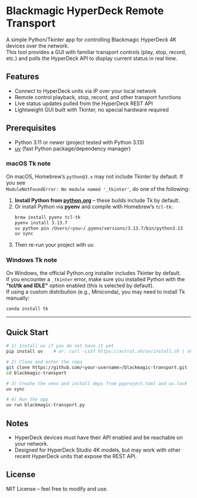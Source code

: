 # Blackmagic HyperDeck Remote Transport

A simple Python/Tkinter app for controlling Blackmagic HyperDeck 4K devices over the network.  
This tool provides a GUI with familiar transport controls (play, stop, record, etc.) and polls the HyperDeck API to display current status in real time.

## Features
- Connect to HyperDeck units via IP over your local network  
- Remote control playback, stop, record, and other transport functions  
- Live status updates pulled from the HyperDeck REST API  
- Lightweight GUI built with Tkinter, no special hardware required  

## Prerequisites
- Python 3.11 or newer (project tested with Python 3.13)  
- [uv](https://github.com/astral-sh/uv) (fast Python package/dependency manager)  

### macOS Tk note
On macOS, Homebrew’s `python@3.x` may not include Tkinter by default. If you see  
`ModuleNotFoundError: No module named '_tkinter'`, do one of the following:

1. **Install Python from [python.org](https://www.python.org/downloads/macos/)** – these builds include Tk by default.  
2. Or install Python via **pyenv** and compile with Homebrew’s `tcl-tk`:  
   ```bash
   brew install pyenv tcl-tk
   pyenv install 3.13.7
   uv python pin /Users/<you>/.pyenv/versions/3.13.7/bin/python3.13
   uv sync
   ```
3. Then re-run your project with uv.

### Windows Tk note
On Windows, the official Python.org installer includes Tkinter by default.  
If you encounter a `_tkinter` error, make sure you installed Python with the **"tcl/tk and IDLE"** option enabled (this is selected by default).  
If using a custom distribution (e.g., Miniconda), you may need to install Tk manually:
```bash
conda install tk
```

---

## Quick Start

```bash
# 1) Install uv if you do not have it yet
pip install uv    # or: curl -LsSf https://astral.sh/uv/install.sh | sh

# 2) Clone and enter the repo
git clone https://github.com/<your-username>/blackmagic-transport.git
cd blackmagic-transport

# 3) Create the venv and install deps from pyproject.toml and uv.lock
uv sync

# 4) Run the app
uv run blackmagic-transport.py
```

## Notes
- HyperDeck devices must have their API enabled and be reachable on your network.  
- Designed for HyperDeck Studio 4K models, but may work with other recent HyperDeck units that expose the REST API.  

## License
MIT License – feel free to modify and use.
